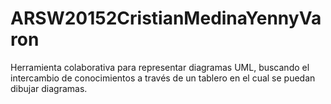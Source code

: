 # ARSW20152CristianMedinaYennyVaron
Herramienta colaborativa para representar diagramas UML, buscando el intercambio de conocimientos a través de un tablero en el cual se puedan dibujar diagramas.
